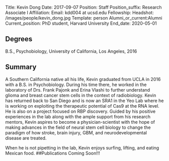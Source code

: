 Title: Kevin Dong
Date: 2017-09-07
Position: Staff
Position_suffix: Research Associate I
Affiliation:
Email: kdd004 at ucsd.edu
Fellowship:
Headshot: /images/people/kevin_dong.jpg
Template: person
Alumni_or_current:Alumni
Current_position: PhD student, Harvard University
End_date: 2020-05-01
<!-- Status: draft -->

## Degrees
B.S., Psychobiology, University of California, Los Angeles, 2016

## Summary
A Southern California native all his life, Kevin graduated from UCLA in 2016 with a B.S. in Psychobiology. During his time there, he worked in the laboratory of Drs. Frank Pajonk and Erina Vlashi to further understand glioma and breast cancer stem cells in the context of radiobiology. Kevin has returned back to San Diego and is now an SRA1 in the Yeo Lab where he is working on exploiting the therapeutic potential of Cas9 at the RNA level. He is also on a project focused on RBP discovery. Guided by his positive experiences in the lab along with the ample support from his research mentors, Kevin aspires to become a physician-scientist with the hope of making advances in the field of neural stem cell biology to change the paradigm of how stroke, brain injury, GBM, and neurodevelopmental disease are treated.

When he is not pipetting in the lab, Kevin enjoys surfing, lifting, and eating Mexican food.
##Publications
Coming Soon!!!
